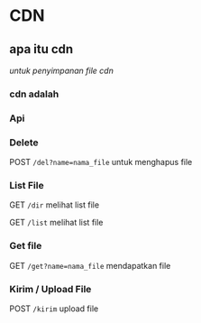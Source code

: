 # CDN 

## apa itu cdn

*untuk penyimpanan file cdn*

### cdn adalah

### Api

### Delete

POST `/del?name=nama_file` untuk menghapus file

### List File

GET `/dir` melihat list file

GET `/list` melihat list file

### Get file

GET `/get?name=nama_file` mendapatkan file

### Kirim / Upload File

POST `/kirim` upload file